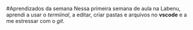 #Aprendizados da semana
Nessa primeira semana de aula na Labenu, aprendi a usar o *termiinal*, a editar, criar pastas e arquivos no **vscode** e a me estressar com o *git*.
